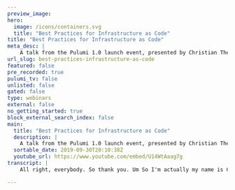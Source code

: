```yaml
---
preview_image:
hero:
  image: /icons/containers.svg
  title: "Best Practices for Infrastructure as Code"
title: "Best Practices for Infrastructure as Code"
meta_desc: |
    A talk from the Pulumi 1.0 launch event, presented by Christian Theilemann, Senior Software Engineer at Solvvy.
url_slug: best-practices-infrastructure-as-code
featured: false
pre_recorded: true
pulumi_tv: false
unlisted: false
gated: false
type: webinars
external: false
no_getting_started: true
block_external_search_index: false
main:
  title: "Best Practices for Infrastructure as Code"
  description: |
    A talk from the Pulumi 1.0 launch event, presented by Christian Theilemann, Senior Software Engineer at Solvvy.
  sortable_date: 2019-09-30T20:10:38Z
  youtube_url: https://www.youtube.com/embed/U14WtAaag7g
transcript: |
    All right, everybody. So thank you. Um So I'm actually my name is Christian Timan. I'm a senior software engineer at so, and uh it was just like a big person startup. And as Eric was already saying, we are one of the relatively early customers of uh we started using it in August last year and we use it for almost everything on our infrastructure in the production since about January. And I just want to talk a little bit how we use it, why we use it and what are some of the best practices we had at the time? So about me, yeah, super soft engineer. I focus mostly on infrastructure platform. I make most of our tool decisions, uh provisional infrastructure and make the rest of our engineers a bit more efficient. But by background, I'm actually like a full engineer. I work a lot on web apps and stuff like that and I just happened to work a lot in the infrastructure last year. So um yeah, quickly about so obviously, so we have 50 groups to start up. We do a bunch of fish, our customer service, uh Some of our customers are picked up a link. Uh So when you got a website link and you ask a question here, uh it's actually going to U I and our back end which is a bunch of personality and a bunch of websites to be, to know what his mother was for me. I mean, not answering some of these questions, our stack is primarily on GCP. Um And then the back end we use for the most part P and um and not for the infrastructure but also the application. So that's, it's kind of important we don't like just um but we also deploy into a foster. You're interesting about our stack in detail. You can actually um how do we, how and why do we use our money uh over anything else? Uh So in 2018, we started project to modernize our infrastructure because we had a lot of cost stability and velocity of deployment. And this was not just because we were, there was a lot of things wrong and we fought as right as two, which uh for the most part managed to be hands full and lots of custom bash, a bit of Jenkins and some steps which were documented or not in some way is great. Um A key decision at that time was it was beginning in 2008, so was fairly popular at the time. Uh So we wanted to do something which look very promising and that was, and to run. Uh We decided to use G PE on GCP because it's, it takes away a lot of the man and the itself. Um And we started um yeah, setting up a bunch of GCP projects classes just using terraform and it looks kind of working fine for the basic things. However, where the things were a little bit more ambiguous applications into your classroom and we started using or using, we looked at when the audience actually has this out before and who of you actually likes it. So that's kind of the feeling we have introduced a lot more complexity than problems it solves. In my opinion, we looked at which is conceptually great, but it is kind of awkward language. We would obviously Reflux even tried a terra and they, I think it's not that great minutes and that we used to actually put one for which is like similar to scaffold containers, a bunch of and the poison, but it's super opinionated and it can be really extended for more use cases. So in August, I found the little me, I tried it out and I was from the get go be impressed waiting on how good it was worth for a product. It literally just came out of private i two months ago. And it was honestly at that time, already looking better than a lot of the tools which she had been out there for 45 years and gave a lot of confidence in the company that this is like a good platform and completely, I think some of the, the the two key advantages that I personally seen for me is over what these tools is that it has removed the massive class from point. And one reason for that is like you look at the team, they have a bunch of folks which have been working for, for a couple of years, they have a lot worked a lot in language technology. And what they do is actually they auto generate a large part of the SDK uh by introspecting the open API spec from the and that's when 1.60 comes out inducing, it's very likely that it's soon, very soon in bolo but not in a lot of the other. So uh I mean, just to give you like an example of, I actually put some links for something from also has, however, when the audience just change, you can see all the added now support it for a service. And somewhere down here they added support for employment and things like that in 2008 telephone provider did support deployment, which is so essential to anything to do with. So it was not prepped when they use it, they added it in the meantime. But you know, there's always a large delay compared to uh because all riches every day, like hand code support for each resources. Um So, and, and the next, the other benefit is basically, yeah, the other big benefit. I just, I just touch it. Uh you can also spice it but we used to touch the of it and you know, it's so easy, right? We have to know and use it already before. It's not like we need to learn this, this like I'm a my, my background actually software engineer and I'm used to like building like nature high energy and when I started doing all this infrastructure stuff, I was like, why does everybody their own is is great and just leverage all the existing ecosystem. So they use for package management for support, you know, jobs well supported by any you get instead of and you also get to use a lot of libraries and a lot of those real libraries, they are not really written for usage, but sometimes it can get really handy. So if you just get to convert, for example, a toile in a file, you can actually be super easy job and then before it is file. Um and sometimes you have to use cases where you have an application where you need to your tunnel file runner. And yeah, most importantly, you can basically use the same tool and language both for the core infrastructure and the deployment of the applications. Um And in our case, even the application code itself. So basically using one language for often times three different things. Um So with that in mind, uh just wanted to talk a little bit about some of the practices that we established in our company over over the last couple of months on how you structure your uh projects and the positives. So typically speaking, what you have is a core infrastructure and clusters and some stuff like the database, basically kind of resources which are shared by a lot of your services and a lot of and I can actually show you how it looks. So this is actually this infrastructure and we have a bunch of subdirectories here. And for example, we have like a so death project here which underneath contains like a project which is actually a Pulumi project which creates the you see stuff and some iron rolls and things like that. And I remember how the project we had this API class of app, it actually set up a class and install a bunch of like common services. One such thing is, for example cloud, which actually you it's just like a small uh which deploys a few external extension into the customer and you know, it looks very yum I but it's, it's, it's kind of type skip, right? Um And uh I use actually this thing, this call manager class and all of our fosters and I just through and say, well, this has the main filter and that out. Um And this is actually manages our DNS for applications that we have to put into that. Um The next thing and I wanted to mention what issue the next thing is you should be aware of this feature called step reference in polo. So what you can actually do if you have multiple projects or stacks, which should somehow have some dependency in the group, you can actually pass using step reference information from one to another. And commonly, you have this, for example, in our case, we have like one project called serving based environment which sets off our database. And what I'm here exporting is actually like the IP address of the database and some connection strings for certain schema in the database. And then in our application report, I can just import that connection string in my application. And so that way I don't have to when I somehow something changed, maybe I change the IP of the database server in the future. I don't have to create another commit on top and gather A I just read it. I thought that that brings a new value from that and I don't have to copy it around. And uh the next thing I want to talk about like um general speaking, you should create like your own video library for your internal usage. Uh which basically that's a few certain best practice and and a few things that you often use. So in our case, we use so we a lot of the library stuff is around that. In fact, I actually just uh upload it kind of cleaned up. Let me just show you here. So basically we have this library, it's actually really just an NBM package that we have. And this three years library, for example, has something called No App and it has the app. Let's look at, let's look at this one. So the app one actually is just a uh component resource uh which pulls together a bunch of things. For example, is a do, it builds a darker image, it uh creates a container, uh puts that container somewhere down here to deployment. It also creates like public documents if you are like specify arguments. Um and also creates service uh depending on if you have set, for example, the exposed to and like this kind of because this pattern happens very often we work with that, you need to build, create deployment and creating service on top. We have just forwarded that into this box and inside our, you know, applications, we just import this class and for the sake of time we got to skip but we have some GKE utilities uh which are actually pretty handy. Um But I've actually published the whole library on. So anyway, but in general, I will say don't over engineer this library, don't like to like, don't wrap everything of into some giant class or something like that. Just we just always like once every once or two weeks, we add a new property to this library which have been used in our case of and doing that for other people. Um And last, but not least you have application of policy and those are basically your repositories where, you know, where is your or not or your I code happens to be deployed, you have as well. And you know, we actually use this to write so I can actually show you that real quick. Um And I, so for example, here, I'm actually a very small demo that if somebody could pull the microphone. So I've actually prepared that just not that application and I haven't read any of that information for that yet, but I'm just gonna create the code to the lightest yet we are using at the moment. So the first thing I actually just create the younger, basically finds the time and the name of it. Um And now I'm actually creating a subdirectory here. So that's kind of the convention with a free subdirectory in prime, which I'm I can see. Um And now I'm actually installing for me library. We publish this just on M PM. We won't be able to access it. It's a private MBM instance. But uh as I said, I publish and now I'm in for sub director, I've just create a small index where we say it. So you throw it out. It has a lot of for the default page. The only thing you need to actually is the context which is kind of the working directory from which we will build a image and last but last but on this, we also need a coffee image and I did go here and just create a dark image. But honestly the to me, so some of that a lot about this is that we put a bunch of files into that M PM package itself and I can actually just reference it by saying, you know, no, no. And then reporting that the, and this is that predefined and last, but not least, the only thing I need to do is to which to, I wanted to play a team. Which question one? Yeah, for OK. That is basically everything I need to do I think. Crazy. Um II, I have to write it in the wrong place. So yeah, so last thing I did is that basically now I would, the only thing I need to do is like I need to run and now it's actually one of the players get the play into her bus. It adds a bunch of very useful this condition and you can see the source graph here. So, so, so that's basically what a down I guess. Um that's one of these, you should really think about some naming conventions for your projects and stacks. So we, for example, always name our stacks, the dash environment name stash staging dash product. And you'll use this convention, we introspect it in a lot of cases, the context of which stack we are in and depending on that we deal with some else branch. So um yeah, that's one of these I think when you work with and also still with, you still have oftentimes have to deal with. And it's actually very useful to know that you can convert the very quickly into uh Columbian contribution just by converting it to a javascript jason which he applied to the telescope file, you know, from that. So for example, if I wanna use, I don't know, like let's say this example here just pupping some random stuff from the internet. No, which you may, you probably often find examples in for, for uh for the and in order now to just use this in my sorry. So basically. No. Yeah. So I just use this kind of one liner which is a bit of Python uh to convert it into a javascript. Like I basically Jason and I can, I can save you, you uh K as for the five and basically, OK. And you know, basically this is not already. Um So that's what I do actually, right? Last but not least, I think the last test, I had a good C I CD system. I've tried out about, I don't know, 20 C I CD systems over the last 4.5 years. They all suck in one way or another, to be honest. Um And um the better ones like the some important feature is for me um to have that many pro so because we deploy everything, we have jobs sometimes when you want a production, you wanna have the man, like you wanna have the manual step, uh you get a manual, right? Um And last, but not least something called feature called environment tracking where the C I CD system has, you actually track which jobs have to, actually to do a production or a staging environment and then being able to roll them and some of the better C IC system since I've used the conjunction or give up C I as your works and certain C I now it's actually the third C I, which is kind of an exotic one, but it actually works pretty great for us. Check it out if you have some curiosity and be satisfied with your system. And I think that is basically the essence of what I wanted to deliver today. I say it is the repository uh where it contains uh basically there's library which I've shown before. Uh There's a bunch of good goodies there that you can use your own company members. All right, thanks.

---
```

